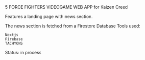 5 FORCE FIGHTERS VIDEOGAME WEB APP
for Kaizen Creed

Features a landing page with news section.

The news section is fetched from a Firestore Database
Tools used:

    Nextjs
    Firebase
    TACHYONS

Status: in process 